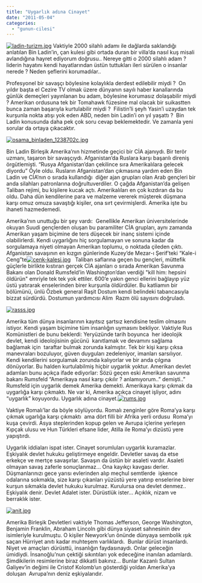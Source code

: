 ```yaml
---
title: "Uygarlık adına Cinayet"
date: "2011-05-04"
categories: 
  - "gunun-cilesi"
---
```


[![ladin-turizm.jpg](/uploads/2011/05/ladin-turizm.jpg)](/uploads/2011/05/ladin-turizm.jpg "ladin-turizm.jpg") Vaktiyle 2000 silahlı adamı ile dağlarda saklandığı anlatılan Bin Ladin’in, çan kulesi gibi ortada duran bir villa’da nasıl kuş misali avlandığına hayret ediyorum doğrusu.. Nereye gitti o 2000 silahlı adam ? liderin hayatını kendi hayatlarından üstün tuttukları ileri sürülen o insanlar nerede ? Neden şeflerini korumadılar..

Profesyonel bir savaşçı böylesine kolaylıkla derdest edilebilir miydi ?  On yıldır başta el Cezire TV olmak üzere dünyanın sayılı haber kanallarında günlük demeçleri yayınlanan bu adam, böylesine korumasız dolaşabilir miydi ? Amerikan ordusuna tek bir Tomahawk füzesine mal olacak bir suikastten bunca zaman başarıyla kurtulabilir miydi ?  Filistin’li şeyh Yasin’i uzaydan tek kurşunla nokta atışı yok eden ABD, neden bin Ladin’i on yıl yaşattı ?  Bin Ladin konusunda daha pek çok soru cevap beklemektedir. Ve zamanla yeni sorular da ortaya çıkacaktır.

[![osama_binladen_1238702c.jpg](/uploads/2011/05/osama_binladen_1238702c.jpg)](/uploads/2011/05/osama_binladen_1238702c.jpg "osama_binladen_1238702c.jpg")

Bin Ladin Birleşik Amerika’nın hizmetinde geçici bir CİA ajanıydı. Bir terör uzmanı, taşaron bir savaşçıydı. Afganistan’da Ruslara karşı başarılı direniş örgütlemişti. “Rusya Afganistan’dan çekilince sıra Amerikalılara gelecek diyordu” Öyle oldu. Rusların Afganistan’dan çıkmasına yardım eden Bin Ladin ve CİA’nın o sırada kullandığı  diğer ajan grupları olan Arab gençleri bir anda silahları patronlarına doğrultuverdiler. O çağda Afganistan’da gelişen Taliban rejimi, bu kişilere kucak açtı. Amerikalıları en çok kızdıran da bu oldu. Daha dün kendilerine para ve malzeme vererek müşterek düşmana karşı omuz omuza savaştığı kişiler, ona sırt çevirmişlerdi. Amerika işte bu ihaneti hazmedemedi.

Amerika’nın unuttuğu bir şey vardı:  Genellikle Amerikan üniversitelerinde okuyan Suudi gençlerden oluşan bu paramiliter CİA grupları, aynı zamanda Amerikan yaşam biçimine de ters düşecek bir inanç sistemi içinde olabilirlerdi. Kendi uygarlığını hiç sorgulamayan ve sonuna kadar da sorgulamaya niyeti olmayan Amerikan toplumu, o noktada çileden çıktı. Afganistan savaşının en kızgın günlerinde Kuzey’de Mezar-ı Şerif’teki “Kale-i Ceng”te[![cenk-kalesi.jpg](/uploads/2011/05/cenk-kalesi.jpg)](/uploads/2011/05/cenk-kalesi.jpg "cenk-kalesi.jpg")   Taliban saflarına geçen bu gençleri, müttefik güçlerle birlikte kıstıran gerçek CİA ajanları o sırada Amerikan Savunma Bakanı olan Donald Rumsfeld’in Washington’dan verdiği "kill him: hepsini öldürün" emriyle tek tek yok ettiler. 600’e yakın genci ellerini bağlayıp yüz üstü yatırarak enselerinden birer kurşunla öldürdüler. Bu katliamın bir bölümünü, ünlü Özbek general Raşit Dostum kendi belindeki tabancasıyla bizzat sürdürdü. Dostumun yardımcısı Alim  Razm ölü sayısını doğruladı.

[![rasss.jpg](/uploads/2011/05/rasss-1.jpg)](/uploads/2011/05/rasss-1.jpg "rasss.jpg")

Amerika tüm dünya insanlarının kayıtsız şartsız kendisine teslim olmasını istiyor. Kendi yaşam biçimine tüm insanlığın uymasını bekliyor. Vaktiyle Rus Komünistleri de bunu beklerdi: Yeryüzünde tarih boyunca  her ideolojik devlet, kendi ideolojisinin gücünü  kanıtlamak ve devamını sağlama bağlamak için  taraftar bulmak zorunda kalmıştır. Tek bir kişi karşı çıksa manevraları bozuluyor, güven duyguları zedeleniyor, imanları sarsılıyor. Kendi kendilerini sorgulamak zorunda kalıyorlar ve bir anda çılgına dönüyorlar. Bu halden kurtulabilmiş hiçbir uygarlık yoktur. Amerikan devlet adamları bunu açıkça ifade ediyorlar: Sözü geçen eski Amerikan savunma bakanı Rumsfeld “Amerikaya nasıl karşı çıkılır ? anlamıyorum..” demişti..” Rumsfeld için uygarlık demek Amerika demekti. Amerikaya karşı çıkmak da uygarlığa karşı çıkmaktı. Ne var ki, Amerika açıkça cinayet işliyor, adını “uygarlık” koyuyordu. Uygarlık adına cinayet.[![rums.jpg](/uploads/2011/05/rums.jpg)](/uploads/2011/05/rums.jpg "rums.jpg")

Vaktiye Romalı’lar da böyle söylüyordu. Romalı zenginler göre Roma’ya karşı çıkmak ugarlığa karşı çıkmaktı  ama dört filli bir Afrika yerli ordusu  Roma’yı kuşa çevirdi. Asya steplerinden kopup gelen ve Avrupa içlerine yerleşen  Kıpçak ulusu ve Hun Türkleri efsane lider, Atilla ile Roma’yı dizüstü yere yapıştırdı.

Uygarlık iddiaları ispat ister. Cinayet sorumluları uygarlık kuramazlar. Eşkiyalık devlet hukuku geliştirmeye engeldir. Devletler savaş da etse erkekçe ve mertçe savaşırlar. Savaşın da üstün bir asaleti vardır. Asaleti olmayan savaş zaferle sonuçlanmaz… Ona kayıkçı kavgası derler. Düşmanlarınızı gece yarısı evlerinden alıp meçhul semtlerde  işkence odalarına sokmakla, size karşı çıkanları yüzüstü yere yatırıp enselerine birer kurşun sıkmakla devlet hukuku kurulmaz. Kurulursa ona devlet denmez.. Eşkiyalık denir. Devlet Adalet ister. Dürüstlük ister... Açıklık, nizam ve berraklık ister.

[![anit.jpg](/uploads/2011/05/anit-1.jpg)](/uploads/2011/05/anit-1.jpg "anit.jpg")

Amerika Birleşik Devletleri vaktiyle Thomas Jefferson, George Washington, Benjamin Franklin, Abraham Lincoln gibi dünya siyaset sahnesinin dev isimleriyle kurulmuştu. O kişiler Newyork’un önünde dünyaya sembolik ışık saçan Hürriyet anıtı kadar muhteşem varlıklardı.  Bunlar dürüst insanlardı. Niyet ve amaçları dürüsttü, insanlığın faydasınaydı. Onlar geleceğin ümidiydi. İnsanoğlu’nun çektiği sıkıntıları yok edeceğine inanılan adamlardı.  Şimdikilerin resimlerine biraz dikkatli bakınız… Bunlar Kazanlı Sultan Galiyev’in değimi ile Cristof Kolomb’un gösterdiği yoldan Amerika’ya doluşan  Avrupa’nın deniz eşkiyalarıdır.
